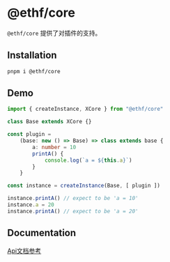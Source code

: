 # @ethf/core

`@ethf/core` 提供了对插件的支持。

## Installation

```sh
pnpm i @ethf/core
```

## Demo

```ts
import { createInstance, XCore } from "@ethf/core"

class Base extends XCore {}

const plugin = 
    (base: new () => Base) => class extends base {
        a: number = 10
        printA() {
            console.log(`a = ${this.a}`)
        }
    }

const instance = createInstance(Base, [ plugin ])

instance.printA() // expect to be 'a = 10'
instance.a = 20
instance.printA() // expect to be 'a = 20'
```

## Documentation

[Api文档参考](./doc/api.md)
